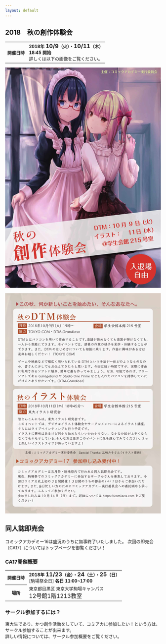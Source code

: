 ```yaml
---
layout: default
---
```


## 2018　秋の創作体験会

<!-- 結論からいうと、th が1行目全体に来るようなtableはMarkdownでは書けるけど、1列目に来るようなのは書けなかった -->
<table class="table01">
  <tr>
    <th>開催日時</th>
    <td>
      <strong>2018年 <span style="font-size: large">10/9</span>（火）・<span style="font-size: large">10/11</span>（木）</strong>
      <br> <strong>18:45 開始</strong><br>
      詳しくは以下の画像をご覧ください。
    </td>
	</tr>
</table>

<!-- 画像は絶対パス指定したほうがいいと思います -->
![](/img/akitaiken-1.jpg)

![](/img/akitaiken-2.jpg)

## 同人誌即売会

コミックアカデミー16は盛況のうちに無事終了いたしました。
次回の即売会（CA17）についてはトップページを御覧ください！

### CA17開催概要

<!-- 冒頭参照 -->
<table class="table01">
  <tr>
    <th>開催日時</th>
    <td>
      <strong>2018年 <span style="font-size: large">11/23</span>（金）・<span style="font-size: large">24</span>（土）・<span style="font-size: large">25</span>（日）</strong><br>[駒場祭全日]
      <strong>各日 11:00~17:00</strong><br>
    </td>
  </tr>
  <tr>
    <th>場所</th>
    <td>東京都目黒区 東京大学駒場キャンパス<br><span style="font-size: large;">12号館1階1213教室</span><br /></td>
  </tr>
</table>

### サークル参加するには？

<!-- 改行を挟むには行の末尾に半角空白2つ -->
東大生であり、かつ創作活動をしていて、コミアカに参加したい！という方は、サークル参加することが出来ます。  
詳しい情報については、サークル参加概要をご覧ください。
